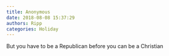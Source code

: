 ```yaml
---
title: Anonymous
date: 2018-08-08 15:37:29
authors: Ripp
categories: Holiday
---
```


 But you have to be a Republican before you can be a Christian